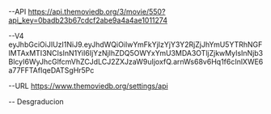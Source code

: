 --API 
https://api.themoviedb.org/3/movie/550?api_key=0badb23b67cdcf2abe9a4a4ae1011274

--V4
eyJhbGciOiJIUzI1NiJ9.eyJhdWQiOiIwYmFkYjIzYjY3Y2RjZjJhYmU5YTRhNGFlMTAxMTI3NCIsInN1YiI6IjYzNjlhZDQ5OWYxYmU3MDA3OTljZjkwMyIsInNjb3BlcyI6WyJhcGlfcmVhZCJdLCJ2ZXJzaW9uIjoxfQ.arnWs68v6Hq1f6cInlXWE6a77FFTAfIqeDATSgHr5Pc

--URL
https://www.themoviedb.org/settings/api



--
Desgraducion